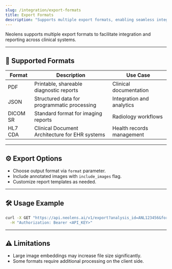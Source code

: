 ```yaml
---
slug: /integration/export-formats
title: Export Formats
description: "Supports multiple export formats, enabling seamless integration, reporting, and clinical documentation."
---
```


Neolens supports multiple export formats to facilitate integration and reporting across clinical systems.

---

## 📁 Supported Formats

| Format      | Description                                   | Use Case                   |
|-------------|-----------------------------------------------|----------------------------|
| PDF         | Printable, shareable diagnostic reports       | Clinical documentation     |
| JSON        | Structured data for programmatic processing   | Integration and analytics  |
| DICOM SR    | Standard format for imaging reports           | Radiology workflows        |
| HL7 CDA     | Clinical Document Architecture for EHR systems| Health records management  |

---

## ⚙️ Export Options

- Choose output format via `format` parameter.
- Include annotated images with `include_images` flag.
- Customize report templates as needed.

---

## 🛠️ Usage Example

```bash
curl -X GET "https://api.neolens.ai/v1/export?analysis_id=ANL123456&format=pdf&include_images=true" \
  -H "Authorization: Bearer <API_KEY>"
```

---

## ⚠️ Limitations

- Large image embeddings may increase file size significantly.
- Some formats require additional processing on the client side.
